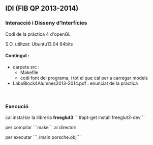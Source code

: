 <html>
<head></head>
<body>
	<h2>IDI (FIB QP 2013-2014)</h2>
	<h3>Interacció i Disseny d'Interfícies</h3>
	<p>
		Codi de la pràctica 4 d'openGL
	</p>
	<p>
		S.O. utiltzat: Ubuntu13.04 64bits
	</p>
	<h4>Contingut : </h4>
	<ul>
		<li> carpeta src :
			<ul>
				<li>Makefile</li>
				<li>codi font del programa, i tot el que cal per a carregar models</li>
			</ul>
		</li>
		<li>LaboBlock4Alumnes2013-2014.pdf : enunciat de la pràctica</li>
	</ul>
	</br>
	<h3>Execució</h3>
	<p>cal instal·lar la llibreria <strong>freeglut3</strong>  ```#apt-get install freeglut3-dev```</p>
	<p>per compilar ```make``` al directori</p>
	<p>per executar ```./main porsche.obj```</p>
</body>
</html>
